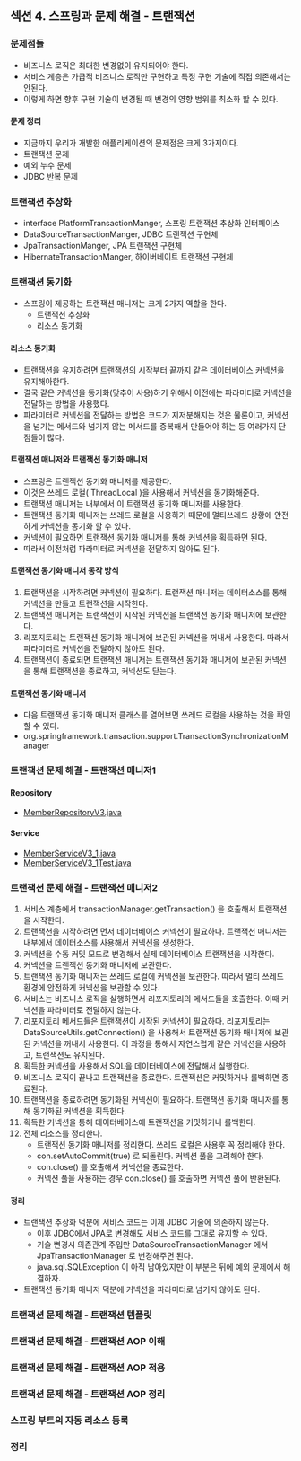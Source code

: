 ## 섹션 4. 스프링과 문제 해결 - 트랜잭션

### 문제점들

- 비즈니스 로직은 최대한 변경없이 유지되어야 한다.
- 서비스 계층은 가급적 비즈니스 로직만 구현하고 특정 구현 기술에 직접 의존해서는 안된다.
- 이렇게 하면 향후 구현 기술이 변경될 때 변경의 영향 범위를 최소화 할 수 있다.

#### 문제 정리

- 지금까지 우리가 개발한 애플리케이션의 문제점은 크게 3가지이다.
- 트랜잭션 문제
- 예외 누수 문제
- JDBC 반복 문제

### 트랜잭션 추상화

- interface PlatformTransactionManger, 스프링 트랜잭션 추상화 인터페이스
- DataSourceTransactionManger, JDBC 트랜잭션 구현체
- JpaTransactionManger, JPA 트랜잭션 구현체
- HibernateTransactionManger, 하이버네이트 트랜잭션 구현체

### 트랜잭션 동기화

- 스프링이 제공하는 트랜잭션 매니저는 크게 2가지 역할을 한다.
    - 트랜잭션 추상화
    - 리소스 동기화

#### 리소스 동기화

- 트랜잭션을 유지하려면 트랜잭션의 시작부터 끝까지 같은 데이터베이스 커넥션을 유지해아한다.
- 결국 같은 커넥션을 동기화(맞추어 사용)하기 위해서 이전에는 파라미터로 커넥션을 전달하는 방법을 사용했다.
- 파라미터로 커넥션을 전달하는 방법은 코드가 지저분해지는 것은 물론이고, 커넥션을 넘기는 메서드와 넘기지 않는 메서드를 중복해서 만들어야 하는 등 여러가지 단점들이 많다.

#### 트랜잭션 매니저와 트랜잭션 동기화 매니저

- 스프링은 트랜잭션 동기화 매니저를 제공한다.
- 이것은 쓰레드 로컬( ThreadLocal )을 사용해서 커넥션을 동기화해준다.
- 트랜잭션 매니저는 내부에서 이 트랜잭션 동기화 매니저를 사용한다.
- 트랜잭션 동기화 매니저는 쓰레드 로컬을 사용하기 때문에 멀티쓰레드 상황에 안전하게 커넥션을 동기화 할 수 있다.
- 커넥션이 필요하면 트랜잭션 동기화 매니저를 통해 커넥션을 획득하면 된다.
- 따라서 이전처럼 파라미터로 커넥션을 전달하지 않아도 된다.

#### 트랜잭션 동기화 매니저 동작 방식

1. 트랜잭션을 시작하려면 커넥션이 필요하다. 트랜잭션 매니저는 데이터소스를 통해 커넥션을 만들고 트랜잭션을 시작한다.
2. 트랜잭션 매니저는 트랜잭션이 시작된 커넥션을 트랜잭션 동기화 매니저에 보관한다.
3. 리포지토리는 트랜잭션 동기화 매니저에 보관된 커넥션을 꺼내서 사용한다. 따라서 파라미터로 커넥션을 전달하지 않아도 된다.
4. 트랜잭션이 종료되면 트랜잭션 매니저는 트랜잭션 동기화 매니저에 보관된 커넥션을 통해 트랜잭션을 종료하고, 커넥션도 닫는다.

#### 트랜잭션 동기화 매니저

- 다음 트랜잭션 동기화 매니저 클래스를 열어보면 쓰레드 로컬을 사용하는 것을 확인할 수 있다.
- org.springframework.transaction.support.TransactionSynchronizationManager

### 트랜잭션 문제 해결 - 트랜잭션 매니저1

#### Repository

- [MemberRepositoryV3.java](https://github.com/spring-roadmap/spring-db1/blob/main/src/main/java/hello/jdbc/repository/MemberRepositoryV3.java)

#### Service

- [MemberServiceV3_1.java](https://github.com/spring-roadmap/spring-db1/blob/main/src/main/java/hello/jdbc/service/MemberServiceV3_1.java)
- [MemberServiceV3_1Test.java](https://github.com/spring-roadmap/spring-db1/blob/main/src/test/java/hello/jdbc/service/MemberServiceV3_1Test.java)

### 트랜잭션 문제 해결 - 트랜잭션 매니저2

1. 서비스 계층에서 transactionManager.getTransaction() 을 호출해서 트랜잭션을 시작한다.
2. 트랜잭션을 시작하려면 먼저 데이터베이스 커넥션이 필요하다. 트랜잭션 매니저는 내부에서 데이터소스를 사용해서 커넥션을 생성한다.
3. 커넥션을 수동 커밋 모드로 변경해서 실제 데이터베이스 트랜잭션을 시작한다.
4. 커넥션을 트랜잭션 동기화 매니저에 보관한다.
5. 트랜잭션 동기화 매니저는 쓰레드 로컬에 커넥션을 보관한다. 따라서 멀티 쓰레드 환경에 안전하게 커넥션을 보관할 수 있다.
6. 서비스는 비즈니스 로직을 실행하면서 리포지토리의 메서드들을 호출한다. 이때 커넥션을 파라미터로 전달하지 않는다.
7. 리포지토리 메서드들은 트랜잭션이 시작된 커넥션이 필요하다. 리포지토리는 DataSourceUtils.getConnection() 을 사용해서 트랜잭션 동기화 매니저에 보관된 커넥션을 꺼내서 사용한다. 이 과정을
   통해서 자연스럽게 같은 커넥션을 사용하고, 트랜잭션도 유지된다.
8. 획득한 커넥션을 사용해서 SQL을 데이터베이스에 전달해서 실행한다.
9. 비즈니스 로직이 끝나고 트랜잭션을 종료한다. 트랜잭션은 커밋하거나 롤백하면 종료된다.
10. 트랜잭션을 종료하려면 동기화된 커넥션이 필요하다. 트랜잭션 동기화 매니저를 통해 동기화된 커넥션을 획득한다.
11. 획득한 커넥션을 통해 데이터베이스에 트랜잭션을 커밋하거나 롤백한다.
12. 전체 리소스를 정리한다.
    - 트랜잭션 동기화 매니저를 정리한다. 쓰레드 로컬은 사용후 꼭 정리해야 한다.
    - con.setAutoCommit(true) 로 되돌린다. 커넥션 풀을 고려해야 한다.
    - con.close() 를 호출해셔 커넥션을 종료한다.
    - 커넥션 풀을 사용하는 경우 con.close() 를 호출하면 커넥션 풀에 반환된다.

#### 정리

- 트랜잭션 추상화 덕분에 서비스 코드는 이제 JDBC 기술에 의존하지 않는다.
    - 이후 JDBC에서 JPA로 변경해도 서비스 코드를 그대로 유지할 수 있다.
    - 기술 변경시 의존관계 주입만 DataSourceTransactionManager 에서 JpaTransactionManager 로 변경해주면 된다.
    - java.sql.SQLException 이 아직 남아있지만 이 부분은 뒤에 예외 문제에서 해결하자.
- 트랜잭션 동기화 매니저 덕분에 커넥션을 파라미터로 넘기지 않아도 된다.

### 트랜잭션 문제 해결 - 트랜잭션 템플릿

### 트랜잭션 문제 해결 - 트랜잭션 AOP 이해

### 트랜잭션 문제 해결 - 트랜잭션 AOP 적용

### 트랜잭션 문제 해결 - 트랜잭션 AOP 정리

### 스프링 부트의 자동 리소스 등록

### 정리
